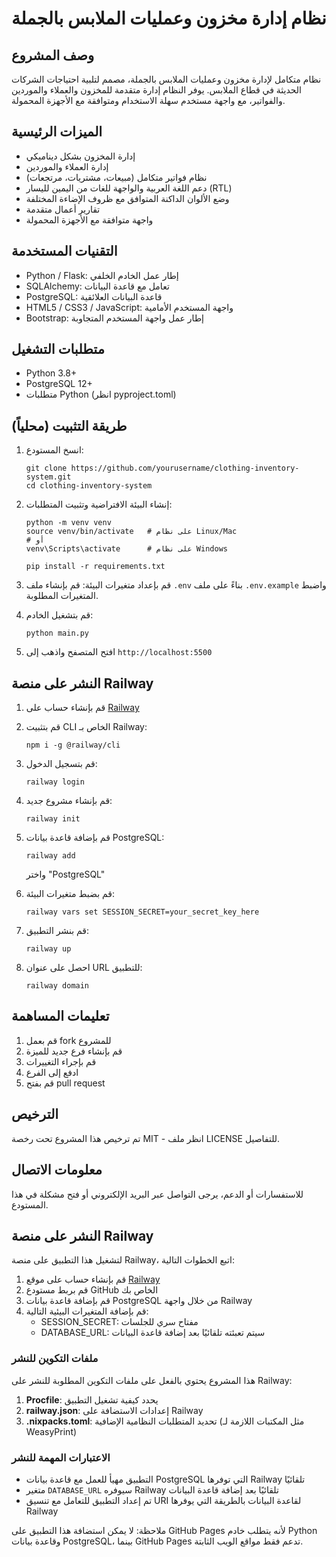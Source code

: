 # نظام إدارة مخزون وعمليات الملابس بالجملة

## وصف المشروع

نظام متكامل لإدارة مخزون وعمليات الملابس بالجملة، مصمم لتلبية احتياجات الشركات الحديثة في قطاع الملابس. يوفر النظام إدارة متقدمة للمخزون والعملاء والموردين والفواتير، مع واجهة مستخدم سهلة الاستخدام ومتوافقة مع الأجهزة المحمولة.

## الميزات الرئيسية

- إدارة المخزون بشكل ديناميكي
- إدارة العملاء والموردين
- نظام فواتير متكامل (مبيعات، مشتريات، مرتجعات)
- دعم اللغة العربية والواجهة للغات من اليمين لليسار (RTL)
- وضع الألوان الداكنة المتوافق مع ظروف الإضاءة المختلفة
- تقارير أعمال متقدمة
- واجهة متوافقة مع الأجهزة المحمولة

## التقنيات المستخدمة

- Python / Flask: إطار عمل الخادم الخلفي
- SQLAlchemy: تعامل مع قاعدة البيانات
- PostgreSQL: قاعدة البيانات العلائقية
- HTML5 / CSS3 / JavaScript: واجهة المستخدم الأمامية
- Bootstrap: إطار عمل واجهة المستخدم المتجاوبة

## متطلبات التشغيل

- Python 3.8+
- PostgreSQL 12+
- متطلبات Python (انظر pyproject.toml)

## طريقة التثبيت (محلياً)

1. انسخ المستودع:
   ```
   git clone https://github.com/yourusername/clothing-inventory-system.git
   cd clothing-inventory-system
   ```

2. إنشاء البيئة الافتراضية وتثبيت المتطلبات:
   ```
   python -m venv venv
   source venv/bin/activate   # على نظام Linux/Mac
   # أو
   venv\Scripts\activate      # على نظام Windows
   
   pip install -r requirements.txt
   ```

3. قم بإعداد متغيرات البيئة:
   قم بإنشاء ملف `.env` بناءً على ملف `.env.example` واضبط المتغيرات المطلوبة.

4. قم بتشغيل الخادم:
   ```
   python main.py
   ```

5. افتح المتصفح واذهب إلى `http://localhost:5500`

## النشر على منصة Railway

1. قم بإنشاء حساب على [Railway](https://railway.app/)

2. قم بتثبيت CLI الخاص بـ Railway:
   ```
   npm i -g @railway/cli
   ```

3. قم بتسجيل الدخول:
   ```
   railway login
   ```

4. قم بإنشاء مشروع جديد:
   ```
   railway init
   ```

5. قم بإضافة قاعدة بيانات PostgreSQL:
   ```
   railway add
   ```
   واختر "PostgreSQL"

6. قم بضبط متغيرات البيئة:
   ```
   railway vars set SESSION_SECRET=your_secret_key_here
   ```

7. قم بنشر التطبيق:
   ```
   railway up
   ```

8. احصل على عنوان URL للتطبيق:
   ```
   railway domain
   ```

## تعليمات المساهمة

1. قم بعمل fork للمشروع
2. قم بإنشاء فرع جديد للميزة
3. قم بإجراء التغييرات
4. ادفع إلى الفرع
5. قم بفتح pull request

## الترخيص

تم ترخيص هذا المشروع تحت رخصة MIT - انظر ملف LICENSE للتفاصيل.

## معلومات الاتصال

للاستفسارات أو الدعم، يرجى التواصل عبر البريد الإلكتروني أو فتح مشكلة في هذا المستودع.

## النشر على منصة Railway

لتشغيل هذا التطبيق على منصة Railway، اتبع الخطوات التالية:

1. قم بإنشاء حساب على موقع [Railway](https://railway.app/)
2. قم بربط مستودع GitHub الخاص بك
3. قم بإضافة قاعدة بيانات PostgreSQL من خلال واجهة Railway
4. قم بإضافة المتغيرات البيئية التالية:
   - SESSION_SECRET: مفتاح سري للجلسات
   - DATABASE_URL: سيتم تعبئته تلقائيًا بعد إضافة قاعدة البيانات

### ملفات التكوين للنشر

هذا المشروع يحتوي بالفعل على ملفات التكوين المطلوبة للنشر على Railway:

1. **Procfile**: يحدد كيفية تشغيل التطبيق
2. **railway.json**: إعدادات الاستضافة على Railway
3. **.nixpacks.toml**: تحديد المتطلبات النظامية الإضافية (مثل المكتبات اللازمة لـ WeasyPrint)

### الاعتبارات المهمة للنشر

- التطبيق مهيأ للعمل مع قاعدة بيانات PostgreSQL التي توفرها Railway تلقائيًا
- متغير `DATABASE_URL` سيوفره Railway تلقائيًا بعد إضافة قاعدة البيانات
- تم إعداد التطبيق للتعامل مع تنسيق URI لقاعدة البيانات بالطريقة التي يوفرها Railway

ملاحظة: لا يمكن استضافة هذا التطبيق على GitHub Pages لأنه يتطلب خادم Python وقاعدة بيانات PostgreSQL، بينما GitHub Pages تدعم فقط مواقع الويب الثابتة.
